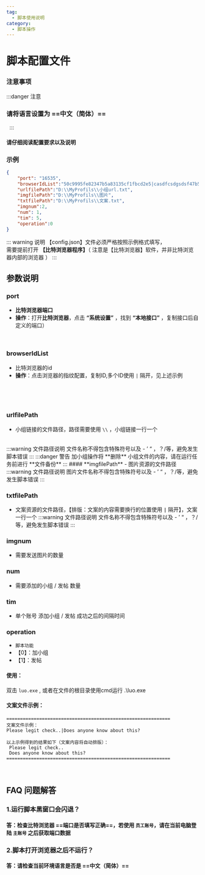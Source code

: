 ```yaml
---
tag:
  - 脚本使用说明
category:
  - 脚本操作
---
```


#  脚本配置文件

### 注意事项
:::danger 注意
### 请将语言设置为 ==**中文（简体）**==
![]()
<img class="personalPic" :src="('/vuePress/assets/img/language.png')">
:::

#### **请仔细阅读配置要求以及说明**

### **示例**
```json
{
	"port": "16535",
	"browserIdList":"50c9995fe82347b5a83135cf1fbcd2e5|casdfcsdgsdsf47b5a83135cf1fbcd2e5|sdsadsacsfasdsad5as4asc5sac1s5a",
	"urlfilePath":"D:\\MyProfils\\小组url.txt",
	"imgfilePath":"D:\\MyProfils\\图片",
	"txtfilePath":"D:\\MyProfils\\文案.txt",
	"imgnum":2,
	"num": 1,
	"tim": 5,
	"operation":0
}
```
::: warning 说明
【config.json】文件必须严格按照示例格式填写，<br>
需要提前打开 **【比特浏览器程序】**（ 注意是【比特浏览器】软件，并非比特浏览器内部的浏览器 ）
:::

## 参数说明
### **port** 
- **比特浏览器端口**
- **操作**：打开**比特浏览器**，点击 **“系统设置”** ，找到 **“本地接口”** ，复制接口后自定义的端口）

![]()
<img class="personalPic" :src="('/vuePress/assets/img/btport.png')">

### **browserIdList** 
- 比特浏览器的id
- **操作**：点击浏览器的指纹配置，复制ID,多个ID使用 `|` 隔开，见上述示例

![]()
<img class="personalPic" :src="('/vuePress/assets/img/zhiwen.png')">

![]()
<img class="personalPic" :src="('/vuePress/assets/img/fopy.png')">

### **urlfilePath**
- 小组链接的文件路径，路径需要使用 `\\` ，小组链接一行一个
<br>
:::warning 文件路径说明
文件名称不得包含特殊符号以及 - ’ “ ，？/等，避免发生脚本错误
:::
:::danger 警告
加小组操作将 **删除** 小组文件的内容，请在运行任务前进行 **文件备份**
:::
#### **imgfilePath**
- 图片资源的文件路径 
:::warning 文件路径说明
图片文件名称不得包含特殊符号以及 - ’ “ ，？/等，避免发生脚本错误
:::

### **txtfilePath**
- 文案资源的文件路径，【排版：文案的内容需要换行的位置使用  **`|`**  隔开】，文案一行一个
:::warning 文件路径说明
文件名称不得包含特殊符号以及 - ’ “ ，？/等，避免发生脚本错误
:::

### **imgnum**
- 需要发送图片的数量
### **num**
- 需要添加的小组 / 发帖 数量
### **tim**
- 单个账号 添加小组 / 发帖 成功之后的间隔时间
### **operation**
- `脚本功能 `
- 【0】：加小组  
- 【1】：发帖

#### **使用：**
双击 `luo.exe` , 或者在文件的根目录使用cmd运行 .\luo.exe


#### **文案文件示例：**
```text
============================================================
文案文件示例：
Please legit check..|Does anyone know about this?

以上示例得到的结果如下（文案内容将自动排版）：
 Please legit check..
 Does anyone know about this?
============================================================
```

![]()
<img class="personalPic" :src="('/vuePress/assets/img/fbdiscuss.png')">

## FAQ 问题解答
### 1.运行脚本黑窗口会闪退？
#### 答：检查比特浏览器 ==**端口是否填写正确**==，若使用 **`员工账号`**，请在当前电脑登陆 **`主账号`** 之后获取端口数据 
### 2.脚本打开浏览器之后不运行？
#### 答：请检查当前环境语言是否是 ==**中文（简体）**==